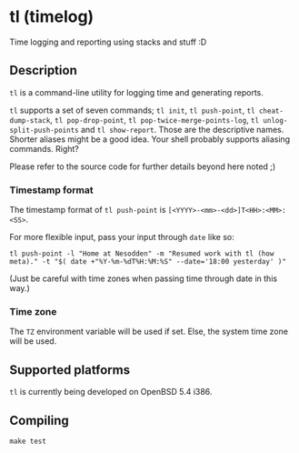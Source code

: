 # tl (timelog)

Time logging and reporting using stacks and stuff :D

## Description

`tl` is a command-line utility for logging time and generating reports.

`tl` supports a set of seven commands; `tl init`, `tl push-point`,
`tl cheat-dump-stack`, `tl pop-drop-point`, `tl pop-twice-merge-points-log`,
`tl unlog-split-push-points` and `tl show-report`. Those are the descriptive
names. Shorter aliases might be a good idea. Your shell probably supports
aliasing commands. Right?

Please refer to the source code for further details beyond here noted ;)

### Timestamp format

The timestamp format of `tl push-point` is `[<YYYY>-<mm>-<dd>]T<HH>:<MM>:<SS>`.

For more flexible input, pass your input through `date` like so:

```
tl push-point -l "Home at Nesodden" -m "Resumed work with tl (how meta)." -t "$( date +"%Y-%m-%dT%H:%M:%S" --date='18:00 yesterday' )"
```

(Just be careful with time zones when passing time through date in this way.)

### Time zone

The `TZ` environment variable will be used if set.
Else, the system time zone will be used.

## Supported platforms

`tl` is currently being developed on OpenBSD 5.4 i386.

## Compiling

```
make test
```
